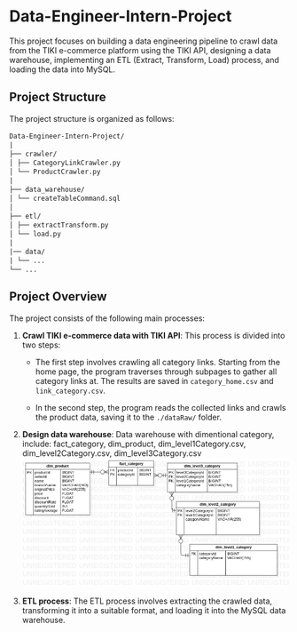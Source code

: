 
# Data-Engineer-Intern-Project

This project focuses on building a data engineering pipeline to crawl data from the TIKI e-commerce platform using the TIKI API, designing a data warehouse, implementing an ETL (Extract, Transform, Load) process, and loading the data into MySQL.

## Project Structure

The project structure is organized as follows:
```
Data-Engineer-Intern-Project/
|
├── crawler/
│ ├── CategoryLinkCrawler.py
│ └── ProductCrawler.py
|
├── data_warehouse/
│ └── createTableCommand.sql
│
├── etl/
│ ├── extractTransform.py
│ └── load.py
|
|── data/
| └── ...
└── ...
```

## Project Overview

The project consists of the following main processes:

1. **Crawl TIKI e-commerce data with TIKI API**: This process is divided into two steps:

   - The first step involves crawling all category links. Starting from the home page, the program traverses through subpages to gather all category links at. The results are saved in `category_home.csv` and `link_category.csv`.

   - In the second step, the program reads the collected links and crawls the product data, saving it to the `./dataRaw/` folder.

2. **Design data warehouse**: Data warehouse with dimentional category, include: fact_category, dim_product, dim_level1Category.csv, dim_level2Category.csv, dim_level3Category.csv
    ![alt text](./image/ERDDiagramDW.jpg)

3. **ETL process**: The ETL process involves extracting the crawled data, transforming it into a suitable format, and loading it into the MySQL data warehouse.


